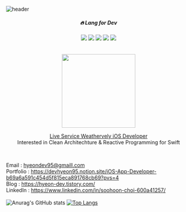 <!-- Mobile developer for iOS / Flutter 👋 -->

![header](https://capsule-render.vercel.app/api?type=waving&color=F05138&section=header&reversal=true&height=200&text=Mob%20Developer&fontSize=40&desc=SooHoon&descAlign=90&descSize=15)


<div align=center>
   <h5>🔥 Lang for Dev</h5>
</div>
<div align=center>
<img src="https://img.shields.io/badge/Swift-F05138?style=for-the-badge&logo=Swift&logoColor=white"/></a> <img src="https://img.shields.io/badge/Flutter-02569B?style=for-the-badge&logo=Flutter&logoColor=#white"/></a> <img src="https://img.shields.io/badge/Dart-0175C2?style=for-the-badge&logo=Dart&logoColor=#white"/></a> 
<img src="https://img.shields.io/badge/Xcode-147EFB?style=for-the-badge&logo=Xcode&logoColor=white"/></a> <img src="https://img.shields.io/badge/VScode-007ACC?style=for-the-badge&logo=VisualStudio&logoColor=white"/>
</div>


<div align=center>
<br></br>
   <img src="https://is1-ssl.mzstatic.com/image/thumb/Purple116/v4/26/5b/b0/265bb0d6-3ada-0088-562c-b295dfb37971/AppIcon-1x_U007emarketing-0-6-0-85-220.png/460x0w.webp" width ="200" height ="200"/></a> <br/>
   
   [Live Service Weathervely iOS Developer](https://apps.apple.com/kr/app/%EC%9B%A8%EB%8D%94%EB%B8%94%EB%A6%AC/id6462055767)
   <br/>
   Interested in Clean Architechture & Reactive Programming for Swift
   </div>
   <br/>

   Email : hyeondev95@gmaill.com<br/> Portfolio : https://devhyeon95.notion.site/iOS-App-Developer-b69a6a591c454d5f815eca891768cb69?pvs=4<br/> Blog : https://hyeon-dev.tistory.com/<br/> LinkedIn : https://www.linkedin.com/in/soohoon-choi-600a41257/
<br></br>
 ![Anurag's GitHub stats](https://github-readme-stats.vercel.app/api?username=soohoon95&show_icons=true&theme=radical)
  [![Top Langs](https://github-readme-stats.vercel.app/api/top-langs/?username=soohoon95&layout=compact)](https://github.com/soohoon95/github-readme-stats)
